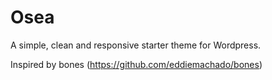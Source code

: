 Osea
====

A simple, clean and responsive starter theme for Wordpress.

Inspired by bones (https://github.com/eddiemachado/bones) 

